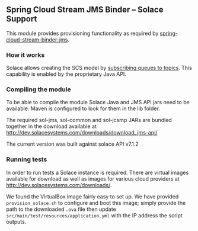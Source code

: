 Spring Cloud Stream JMS Binder – Solace Support
-----------------------------------------------

This module provides provisioning functionality as required by [spring-cloud-stream-binder-jms](../../../).

### How it works

Solace allows creating the SCS model by [subscribing queues to topics](http://dev.solacesystems.com/get-started/java-tutorials/topic-queue-mapping_java/).
This capability is enabled by the proprietary Java API.

### Compiling the module

To be able to compile the module Solace Java and JMS API jars need to be 
available. Maven is configured to look for them in the lib folder. 

The required sol-jms, sol-common and sol-jcsmp JARs are bundled together in the 
download available at http://dev.solacesystems.com/downloads/download_jms-api/

The current version was built against solace API v7.1.2

### Running tests

In order to run tests a Solace instance is required. There are virtual images available for download 
as well as images for various cloud providers at http://dev.solacesystems.com/downloads/.

We found the VirtualBox image fairly easy to set up. We have provided `provision_solace.sh` to configure and boot
this image; simply provide the path to the downloaded `.ova` file then update `src/main/test/resources/application.yml`
with the IP address the script outputs.
